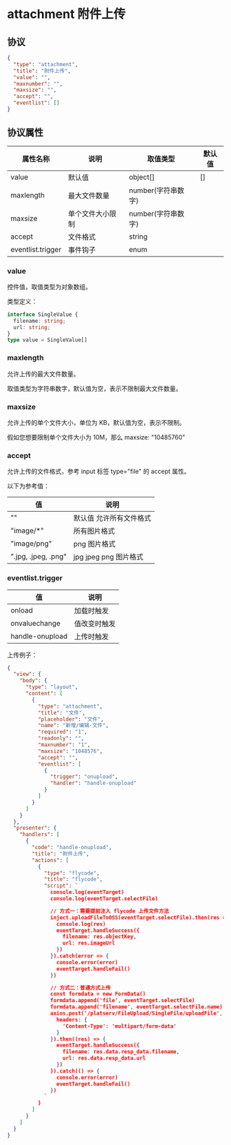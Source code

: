 # attachment 附件上传


## 协议

```json
{
  "type": "attachment",
  "title": "附件上传",
  "value": "",
  "maxnumber": "",
  "maxsize": "",
  "accept": "",
  "eventlist": []
}
```

## 协议属性
| 属性名称 | 说明 | 取值类型 | 默认值
| ---- | ---- | ---- | ---- |
| value | 默认值 | object[] | [] |
| maxlength | 最大文件数量 | number(字符串数字) |  |
| maxsize | 单个文件大小限制 | number(字符串数字) |  |
| accept | 文件格式 | string |  |
| eventlist.trigger | 事件钩子 | enum |  |


### value
控件值，取值类型为对象数组。

类型定义：
```typescript
interface SingleValue {
  filename: string;
  url: string;
}
type value = SingleValue[]
```


### maxlength
允许上传的最大文件数量。

取值类型为字符串数字，默认值为空，表示不限制最大文件数量。

### maxsize
允许上传的单个文件大小，单位为 KB，默认值为空，表示不限制。

假如您想要限制单个文件大小为 10M，那么 maxsize: "10485760"


### accept
允许上传的文件格式，参考 input 标签 type="file" 的 accept 属性。

以下为参考值：

| 值 | 说明 |
| ---- | ---- |
| "" | 默认值 允许所有文件格式 |
| "image/*" | 所有图片格式 |
| "image/png" | png 图片格式 |
| ".jpg, .jpeg, .png" | jpg jpeg png 图片格式 |



### eventlist.trigger
| 值 | 说明 |
| ---- | ---- |
| onload | 加载时触发 |
| onvaluechange | 值改变时触发 |
| handle-onupload | 上传时触发 |


上传例子：
```json
{
  "view": {
    "body": {
      "type": "layout",
      "content": [
        {
          "type": "attachment",
          "title": "文件",
          "placeholder": "文件",
          "name": "新增/编辑-文件",
          "required": "1",
          "readonly": "",
          "maxnumber": "1",
          "maxsize": "1048576",
          "accept": "",
          "eventlist": [
            {
              "trigger": "onupload",
              "handler": "handle-onupload"
            }
          ]
        }
      ]
    }
  },
  "presenter": {
    "handlers": [
      {
        "code": "handle-onupload",
        "title": "附件上传",
        "actions": [
          {
            "type": "flycode",
            "title": "flycode",
            "script": `
              console.log(eventTarget)
              console.log(eventTarget.selectFile)

              // 方式一：需要提前注入 flycode 上传文件方法
              inject.uploadFileToOSS(eventTarget.selectFile).then(res => {
                console.log(res)
                eventTarget.handleSuccess({
                  filename: res.objectKey,
                  url: res.imageUrl
                })
              }).catch(error => {
                console.error(error)
                eventTarget.handleFail()
              })

              // 方式二：普通方式上传
              const formdata = new FormData()
              formdata.append('file', eventTarget.selectFile)
              formdata.append('filename', eventTarget.selectFile.name)
              axios.post('/platserv/FileUpload/SingleFile/uploadFile', formdata, {
                headers: {
                  'Content-Type': 'multipart/form-data'
                }
              }).then((res) => {
                eventTarget.handleSuccess({
                  filename: res.data.resp_data.filename,
                  url: res.data.resp_data.url
                })
              }).catch(() => {
                console.error(error)
                eventTarget.handleFail()
              })
            `
          }
        ]
      }
    ]
  }
}
```
